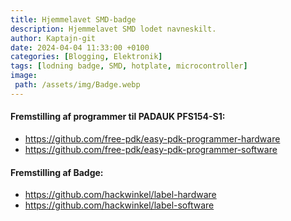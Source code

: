 ```yaml
---
title: Hjemmelavet SMD-badge
description: Hjemmelavet SMD lodet navneskilt.
author: Kaptajn-git
date: 2024-04-04 11:33:00 +0100
categories: [Blogging, Elektronik]
tags: [lodning badge, SMD, hotplate, microcontroller]
image:
 path: /assets/img/Badge.webp
---
```


#### Fremstilling af programmer til PADAUK PFS154-S1:

* <https://github.com/free-pdk/easy-pdk-programmer-hardware>
* <https://github.com/free-pdk/easy-pdk-programmer-software>

#### Fremstilling af Badge:

* <https://github.com/hackwinkel/label-hardware>
* <https://github.com/hackwinkel/label-software>

